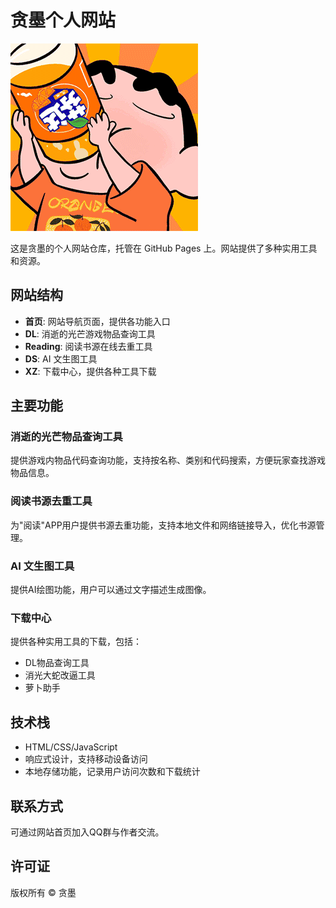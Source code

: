 # 贪墨个人网站
![网站图标](/img/xz.gif)

这是贪墨的个人网站仓库，托管在 GitHub Pages 上。网站提供了多种实用工具和资源。

## 网站结构

- **首页**: 网站导航页面，提供各功能入口
- **DL**: 消逝的光芒游戏物品查询工具
- **Reading**: 阅读书源在线去重工具
- **DS**: AI 文生图工具
- **XZ**: 下载中心，提供各种工具下载

## 主要功能

### 消逝的光芒物品查询工具
提供游戏内物品代码查询功能，支持按名称、类别和代码搜索，方便玩家查找游戏物品信息。

### 阅读书源去重工具
为"阅读"APP用户提供书源去重功能，支持本地文件和网络链接导入，优化书源管理。

### AI 文生图工具
提供AI绘图功能，用户可以通过文字描述生成图像。

### 下载中心
提供各种实用工具的下载，包括：
- DL物品查询工具
- 消光大蛇改逼工具
- 萝卜助手

## 技术栈
- HTML/CSS/JavaScript
- 响应式设计，支持移动设备访问
- 本地存储功能，记录用户访问次数和下载统计

## 联系方式
可通过网站首页加入QQ群与作者交流。

## 许可证
版权所有 © 贪墨
